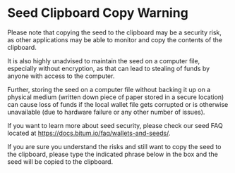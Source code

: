 # Seed Clipboard Copy Warning

Please note that copying the seed to the clipboard may be a security risk, as other applications may be able to monitor and copy the contents of the clipboard.

It is also highly unadvised to maintain the seed on a computer file, especially without encryption, as that can lead to stealing of funds by anyone with access to the computer.

Further, storing the seed on a computer file without backing it up on a physical medium (written down piece of paper stored in a secure location) can cause loss of funds if the local wallet file gets corrupted or is otherwise unavailable (due to hardware failure or any other number of issues).

If you want to learn more about seed security, please check our seed FAQ located at https://docs.bitum.io/faq/wallets-and-seeds/.

If you are sure you understand the risks and still want to copy the seed to the clipboard, please type the indicated phrase below in the box and the seed will be copied to the clipboard.
